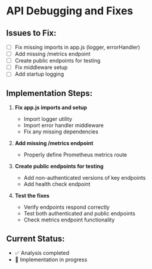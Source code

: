 # API Debugging and Fixes

## Issues to Fix:
- [ ] Fix missing imports in app.js (logger, errorHandler)
- [ ] Add missing /metrics endpoint
- [ ] Create public endpoints for testing
- [ ] Fix middleware setup
- [ ] Add startup logging

## Implementation Steps:
1. **Fix app.js imports and setup**
   - Import logger utility
   - Import error handler middleware
   - Fix any missing dependencies

2. **Add missing /metrics endpoint**
   - Properly define Prometheus metrics route

3. **Create public endpoints for testing**
   - Add non-authenticated versions of key endpoints
   - Add health check endpoint

4. **Test the fixes**
   - Verify endpoints respond correctly
   - Test both authenticated and public endpoints
   - Check metrics endpoint functionality

## Current Status:
- ✅ Analysis completed
- 🔄 Implementation in progress
